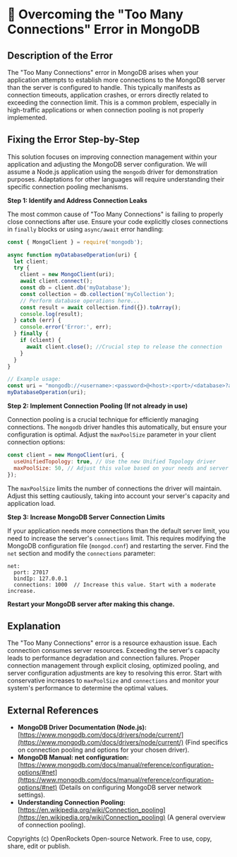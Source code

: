 # 🐞 Overcoming the "Too Many Connections" Error in MongoDB


## Description of the Error

The "Too Many Connections" error in MongoDB arises when your application attempts to establish more connections to the MongoDB server than the server is configured to handle.  This typically manifests as connection timeouts, application crashes, or errors directly related to exceeding the connection limit. This is a common problem, especially in high-traffic applications or when connection pooling is not properly implemented.

## Fixing the Error Step-by-Step

This solution focuses on improving connection management within your application and adjusting the MongoDB server configuration.  We will assume a Node.js application using the `mongodb` driver for demonstration purposes.  Adaptations for other languages will require understanding their specific connection pooling mechanisms.

**Step 1:  Identify and Address Connection Leaks**

The most common cause of "Too Many Connections" is failing to properly close connections after use.  Ensure your code explicitly closes connections in `finally` blocks or using `async/await` error handling:


```javascript
const { MongoClient } = require('mongodb');

async function myDatabaseOperation(uri) {
  let client;
  try {
    client = new MongoClient(uri);
    await client.connect();
    const db = client.db('myDatabase');
    const collection = db.collection('myCollection');
    // Perform database operations here...
    const result = await collection.find({}).toArray();
    console.log(result);
  } catch (err) {
    console.error('Error:', err);
  } finally {
    if (client) {
      await client.close(); //Crucial step to release the connection
    }
  }
}

// Example usage:
const uri = "mongodb://<username>:<password>@<host>:<port>/<database>?authSource=admin"; //Replace with your connection string
myDatabaseOperation(uri);
```


**Step 2: Implement Connection Pooling (If not already in use)**

Connection pooling is a crucial technique for efficiently managing connections.  The `mongodb` driver handles this automatically, but ensure your configuration is optimal.  Adjust the `maxPoolSize` parameter in your client connection options:

```javascript
const client = new MongoClient(uri, {
  useUnifiedTopology: true, // Use the new Unified Topology driver
  maxPoolSize: 50, // Adjust this value based on your needs and server capacity. Start conservatively and increase gradually.
});
```
The `maxPoolSize` limits the number of connections the driver will maintain.  Adjust this setting cautiously, taking into account your server's capacity and application load.


**Step 3: Increase MongoDB Server Connection Limits**

If your application needs more connections than the default server limit, you need to increase the server's `connections` limit. This requires modifying the MongoDB configuration file (`mongod.conf`) and restarting the server.  Find the `net` section and modify the `connections` parameter:

```
net:
  port: 27017
  bindIp: 127.0.0.1
  connections: 1000  // Increase this value. Start with a moderate increase.
```

**Restart your MongoDB server after making this change.**



## Explanation

The "Too Many Connections" error is a resource exhaustion issue.  Each connection consumes server resources.  Exceeding the server's capacity leads to performance degradation and connection failures.  Proper connection management through explicit closing, optimized pooling, and server configuration adjustments are key to resolving this error.  Start with conservative increases to `maxPoolSize` and `connections` and monitor your system's performance to determine the optimal values.


## External References

* **MongoDB Driver Documentation (Node.js):** [https://www.mongodb.com/docs/drivers/node/current/](https://www.mongodb.com/docs/drivers/node/current/)  (Find specifics on connection pooling and options for your chosen driver).
* **MongoDB Manual: net configuration:** [https://www.mongodb.com/docs/manual/reference/configuration-options/#net](https://www.mongodb.com/docs/manual/reference/configuration-options/#net) (Details on configuring MongoDB server network settings).
* **Understanding Connection Pooling:** [https://en.wikipedia.org/wiki/Connection_pooling](https://en.wikipedia.org/wiki/Connection_pooling) (A general overview of connection pooling).



Copyrights (c) OpenRockets Open-source Network. Free to use, copy, share, edit or publish.


